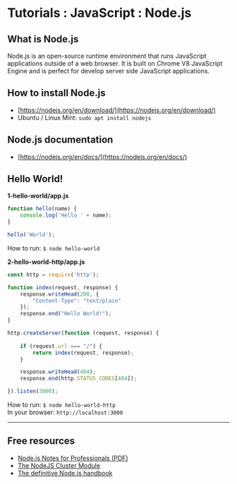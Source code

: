 # Tutorials : JavaScript : Node.js

## What is Node.js

Node.js is an open-source runtime environment that runs JavaScript applications outside of a web browser. 
It is built on Chrome V8 JavaScript Engine and is perfect for develop server side JavaScript applications.

## How to install Node.js

* [https://nodejs.org/en/download/](https://nodejs.org/en/download/)
* Ubuntu / Linux Mint: `sudo apt install nodejs`

## Node.js documentation

* [https://nodejs.org/en/docs/](https://nodejs.org/en/docs/)

## Hello World!

**1-hello-world/app.js**

```javascript
function hello(name) {
    console.log('Hello ' + name);
}

hello('World');
```

How to run: `$ node hello-world`

**2-hello-world-http/app.js**

```javascript
const http = require('http');

function index(request, response) {
    response.writeHead(200, {
        "Content-Type": "text/plain"
    });
    response.end("Hello World!");
}

http.createServer(function (request, response) {
    
    if (request.url === "/") {
        return index(request, response);
    }

    response.writeHead(404);
    response.end(http.STATUS_CODES[404]);

}).listen(3000);
```

How to run: `$ node hello-world-http` <br/>
In your browser: `http://localhost:3000`

---

## Free resources

* [Node.js Notes for Professionals (PDF)](https://books.goalkicker.com/NodeJSBook/NodeJSNotesForProfessionals.pdf)
* [The NodeJS Cluster Module](https://leanpub.com/thenodejsclustermodule/read)
* [The definitive Node.js handbook](https://medium.freecodecamp.org/the-definitive-node-js-handbook-6912378afc6e)